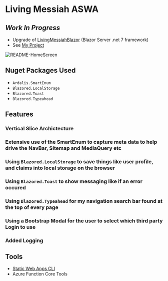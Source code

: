 # Living Messiah ASWA 
## _Work In Progress_
- Upgrade of [LivingMessiahBlazor](https://github.com/livingmessiah/LivingMessiahBlazor) (Blazor Server .net 7 framework)
- See [My Project](https://github.com/orgs/livingmessiah/projects/6/views/1)

![README-HomeScreen](https://github.com/livingmessiah/LivingeMessiahASWA/assets/1078267/cc9b2a5a-2164-4489-bedd-f0e481545e42)

## Nuget Packages Used
- `Ardalis.SmartEnum`
- `Blazored.LocalStorage`
- `Blazored.Toast`
- `Blazored.Typeahead`

## Features

### Vertical Slice Archictecture

### Extensive use of the SmartEnum to capture meta data to help drive the NavBar, Sitemap and MediaQuery etc

### Using `Blazored.LocalStorage` to save things like user profile, and claims into local storage on the browser

### Using `Blazored.Toast` to show messaging like if an error occured

### Using `Blazored.Typeahead` for my navigation search bar found at the top of every page

### Using a Bootstrap Modal for the user to select which third party Login to use

### Added Logging

## Tools
- [Static Web Apps CLI](https://azure.github.io/static-web-apps-cli/)
- Azure Function Core Tools
